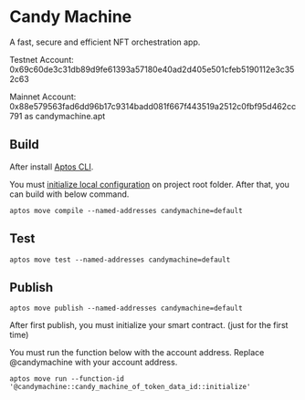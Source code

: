# Candy Machine
A fast, secure and efficient NFT orchestration app.

Testnet Account: 0x69c60de3c31db89d9fe61393a57180e40ad2d405e501cfeb5190112e3c352c63

Mainnet Account: 0x88e579563fad6dd96b17c9314badd081f667f443519a2512c0fbf95d462cc791 as candymachine.apt

## Build

After install [Aptos CLI](https://aptos.dev/cli-tools/aptos-cli-tool/install-aptos-cli). 

You must [initialize local configuration](https://aptos.dev/cli-tools/aptos-cli-tool/use-aptos-cli#initialize-local-configuration-and-create-an-account) on project root folder. After that, you can build with below command.

```
aptos move compile --named-addresses candymachine=default
```

## Test

```
aptos move test --named-addresses candymachine=default
```

## Publish

```
aptos move publish --named-addresses candymachine=default
```

After first publish, you must initialize your smart contract. (just for the first time)

You must run the function below with the account address. Replace @candymachine with your account address.

```
aptos move run --function-id '@candymachine::candy_machine_of_token_data_id::initialize'
```